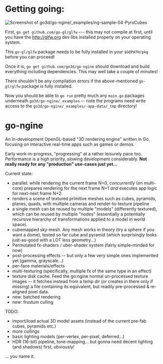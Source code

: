 Getting going:
==============

![ Screenshot of go3d/go-ngine/_examples/ng-sample-04-PyrsCubes ](//dl.dropboxusercontent.com/u/136375/img/screens/go-ngine.png)

First, `go get github.com/go-gl/glfw` --- this may not compile at first, until you have the http://glfw.org dev libs installed properly on your operating system.

This `go-gl/glfw` package needs to be fully installed in your `$GOPATH/pkg` before you can proceed!

Once it is, `go get github.com/go3d/go-ngine` should download and build everything including dependencies. This may well take a couple of minutes!

There shouldn't be any compilation errors if the above-mentioned `go-gl/glfw` package is fully installed.

Now you should be able to `go run` pretty much any `main.go` packages underneath `go3d/go-ngine/_examples` -- note the programs need write access to the `go3d/go-ngine/_examples/-app-data/_tmp` directory!



go-ngine
========

An in-development OpenGL-based "3D rendering engine" written in Go, focusing on interactive real-time apps such as games or demos.

Early work-in-progress, "progressing" at a rather leisurely pace too. Performance is a high priority, slowing development considerably. **Not really ready for any "production" use-cases just yet...**

Current state:

- parallel: while rendering the current frame N+0, *concurrently* (on multi-core) prepares rendering for the next frame N+1 *and* executes app logic for next-next frame N+2.
- renders a scene of textured primitive meshes such as cubes, pyramids, planes, quads, with multiple cameras and render-to-texture pipeline
- a single mesh can be reused by multiple "models" (differently textured), which can be reused by multiple "nodes" (essentially a potentially recursive hierarchy of transformations applied to a model in world space).
- cubemapped sky-mesh. Any mesh works in theory (try a sphere if you want a dome), tested so far cube and pyramid (which surprisingly looks just-as-good with a LOT less geometry...)
- Permutated fx-shaders / uber-shader system (fairly simple-minded for now)
- post-processing effects -- but only a few very simple ones implemented yet (gamma, grayscale...)
- per-face materials/effects
- multi-texturing (specifically, multiple fx of the same type in an effect)
- texture disk cache. Feed the go:ngine normal un-processed texture images -- it fetches instead from a temp dir (or creates in there only if missing) a file containing its equivalent, but readily pre-processed & re-aligned pixel data.
- new: batched rendering
- new: frustum culling

TODO:

- import/load actual 3D model assets (instead of the current pre-fab cubes, pyramids etc.)
- more cullings
- basic lighting models (per-vertex, per-pixel, deferred...)
- HDR (16-bit) pipeline, tone-mapping... but gonna need decent lighting (and shadows) first, obviously!

... you name it.
